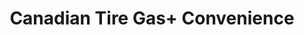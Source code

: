 ---
title: "Canadian Tire Gas+ Convenience"
url: /napanee/canadian-tire-gas-convenience/
shop: Lebensmittel
---